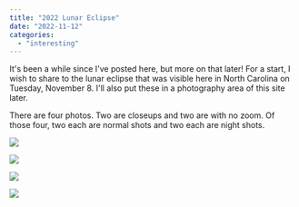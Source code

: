 ```yaml
---
title: "2022 Lunar Eclipse"
date: "2022-11-12"
categories: 
  - "interesting"
---
```


It's been a while since I've posted here, but more on that later! For a start, I wish to share to the lunar eclipse that was visible here in North Carolina on Tuesday, November 8. I'll also put these in a photography area of this site later.

There are four photos. Two are closeups and two are with no zoom. Of those four, two each are normal shots and two each are night shots.

![](images/NIGHT1-1024x371.jpg)

![](images/NIGHT2-1024x415.jpg)

![](images/closeup_NIGHT-1024x539.jpg)

![](images/closeup2-1024x522.jpg)
